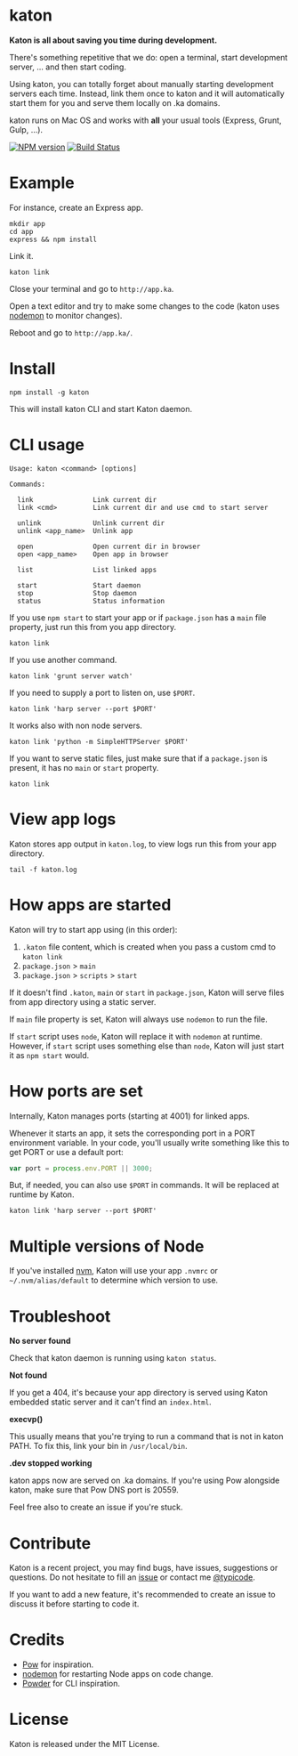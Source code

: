 # katon

__Katon is all about saving you time during development.__

There's something repetitive that we do: open a terminal, start development server, ... and then start coding.

Using katon, you can totally forget about manually starting development servers each time. Instead, link them once to katon and it will automatically start them for you and serve them locally on .ka domains.

katon runs on Mac OS and works with __all__ your usual tools (Express, Grunt, Gulp, ...).

[![NPM version](https://badge.fury.io/js/katon.png)](http://badge.fury.io/js/katon)
[![Build Status](https://travis-ci.org/typicode/katon.png?branch=master)](https://travis-ci.org/typicode/katon)

# Example

For instance, create an Express app.

```
mkdir app
cd app
express && npm install
```

Link it.

```
katon link
```

Close your terminal and go to `http://app.ka`.

Open a text editor and try to make some changes to the code (katon uses [nodemon](https://github.com/remy/nodemon) to monitor changes).

Reboot and go to `http://app.ka/`.

# Install

```
npm install -g katon
```

This will install katon CLI and start Katon daemon.

# CLI usage

```
Usage: katon <command> [options]

Commands:

  link               Link current dir
  link <cmd>         Link current dir and use cmd to start server

  unlink             Unlink current dir
  unlink <app_name>  Unlink app

  open               Open current dir in browser
  open <app_name>    Open app in browser

  list               List linked apps

  start              Start daemon
  stop               Stop daemon
  status             Status information
```

If you use `npm start` to start your app or if `package.json` has a `main` file property, just run this from you app directory.

```
katon link
```

If you use another command.

```
katon link 'grunt server watch'
```

If you need to supply a port to listen on, use `$PORT`.

```
katon link 'harp server --port $PORT'
```

It works also with non node servers.

```
katon link 'python -m SimpleHTTPServer $PORT'
```

If you want to serve static files, just make sure that if a `package.json` is present, it has no `main` or `start` property.

```
katon link
```

# View app logs

Katon stores app output in `katon.log`, to view logs run this from your app directory.

```
tail -f katon.log
```

# How apps are started

Katon will try to start app using (in this order):

1. `.katon` file content, which is created when you pass a custom cmd to `katon link`
2. `package.json` > `main`
3. `package.json` > `scripts` > `start`

If it doesn't find `.katon`, `main` or `start` in `package.json`, Katon will serve files from app directory using a static server.

If `main` file property is set, Katon will always use `nodemon` to run the file.

If `start` script uses `node`, Katon will replace it with `nodemon` at runtime.  However, if `start` script uses something else than `node`, Katon will just start it as `npm start` would.

# How ports are set

Internally, Katon manages ports (starting at 4001) for linked apps.

Whenever it starts an app, it sets the corresponding port in a PORT environment variable. In your code, you'll usually write something like this to get PORT or use a default port:

```javascript
var port = process.env.PORT || 3000;
```

But, if needed, you can also use `$PORT` in commands. It will be replaced at runtime by Katon.

```
katon link 'harp server --port $PORT'
```

# Multiple versions of Node

If you've installed [nvm](https://github.com/creationix/nvm), Katon will use your app `.nvmrc` or `~/.nvm/alias/default` to determine which version to use.

# Troubleshoot

__No server found__

Check that katon daemon is running using `katon status`.

__Not found__

If you get a 404, it's because your app directory is served using Katon embedded static server and it can't find an `index.html`.

__execvp()__

This usually means that you're trying to run a command that is not in katon PATH. To fix this, link your bin in `/usr/local/bin`.

__.dev stopped working__

katon apps now are served on .ka domains. If you're using Pow alongside katon, make sure that Pow DNS port is 20559.

Feel free also to create an issue if you're stuck.

# Contribute

Katon is a recent project, you may find bugs, have issues, suggestions or questions. Do not hesitate to fill an [issue](https://github.com/typicode/katon/issues) or contact me [@typicode](https://github.com/typicode).

If you want to add a new feature, it's recommended to create an issue to discuss it before starting to code it.

# Credits

* [Pow](http://pow.cx/) for inspiration.
* [nodemon](https://github.com/remy/nodemon) for restarting Node apps on code change.
* [Powder](https://github.com/rodreegez/powder) for CLI inspiration.

# License

Katon is released under the MIT License.
